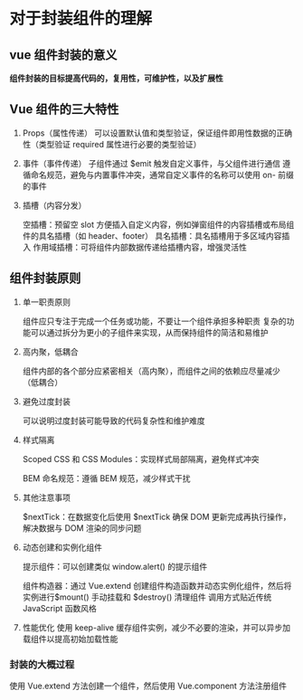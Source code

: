 # 对于封装组件的理解

## vue 组件封装的意义

**组件封装的目标提高代码的，复用性，可维护性，以及扩展性**

## Vue 组件的三大特性

1. Props（属性传递）
   可以设置默认值和类型验证，保证组件即用性数据的正确性（类型验证 required 属性进行必要的类型验证）

2. 事件（事件传递）
   子组件通过 $emit 触发自定义事件，与父组件进行通信
   遵循命名规范，避免与内置事件冲突，通常自定义事件的名称可以使用 on- 前缀的事件

3. 插槽（内容分发）

   空插槽：预留空 slot 方便插入自定义内容，例如弹窗组件的内容插槽或布局组件的具名插槽（如 header、footer）
   具名插槽：具名插槽用于多区域内容插入
   作用域插槽：可将组件内部数据传递给插槽内容，增强灵活性

## 组件封装原则

1. 单一职责原则

   组件应只专注于完成一个任务或功能，不要让一个组件承担多种职责
   复杂的功能可以通过拆分为更小的子组件来实现，从而保持组件的简洁和易维护

2. 高内聚，低耦合

   组件内部的各个部分应紧密相关（高内聚），而组件之间的依赖应尽量减少（低耦合）

3. 避免过度封装

   可以说明过度封装可能导致的代码复杂性和维护难度

4. 样式隔离

   Scoped CSS 和 CSS Modules：实现样式局部隔离，避免样式冲突

   BEM 命名规范：遵循 BEM 规范，减少样式干扰

5. 其他注意事项

   $nextTick：在数据变化后使用 $nextTick 确保 DOM 更新完成再执行操作，解决数据与 DOM 渲染的同步问题

6. 动态创建和实例化组件

   提示组件：可以创建类似 window.alert() 的提示组件

   组件构造器：通过 Vue.extend 创建组件构造函数并动态实例化组件，然后将实例进行$mount() 手动挂载和 $destroy() 清理组件
   调用方式贴近传统 JavaScript 函数风格

7. 性能优化
   使用 keep-alive 缓存组件实例，减少不必要的渲染，并可以异步加载组件以提高初始加载性能

### 封装的大概过程

使用 Vue.extend 方法创建一个组件，然后使用 Vue.component 方法注册组件

